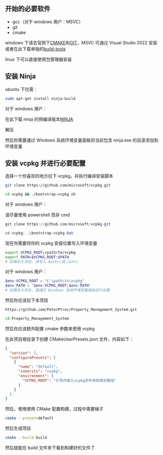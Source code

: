 ## 开始的必要软件

- gcc（对于 windows 用户：MSVC）
- git
- cmake

windows 下请去官网下[CMAKE](https://cmake.org/download)和[GIT](https://git-scm.com/downloads)，MSVC 可通过 Visual Studio 2022 安装或者在此下载单独的[build-tools](https://visualstudio.microsoft.com/zh-hans/visual-cpp-build-tools)

linux 下可以直接使用包管理器安装

## 安装 Ninja

ubuntu 下仅需：

```bash
sudo apt-get install ninja-build
```

对于 windows 用户：

在此下载 ninja 的预编译版本[NINJA](https://github.com/ninja-build/ninja/releases)

解压

然后你需要通过 Windows 系统环境变量面板将当前包含 ninja.exe 的目录添加到环境变量

## 安装 vcpkg 并进行必要配置

选择一个你喜欢的地方拉下 vcpkg，并执行编译安装脚本

```bash
git clone https://github.com/microsoft/vcpkg.git

cd vcpkg && ./bootstrap-vcpkg.sh
```

对于 windows 用户：

请尽量使用 powershell 而非 cmd

```powershell
git clone https://github.com/microsoft/vcpkg.git

cd vcpkg; .\bootstrap-vcpkg.bat
```

现在你需要将你的 vcpkg 安装位置写入环境变量

```bash
export VCPKG_ROOT=/path/to/vcpkg
export PATH=$VCPKG_ROOT:$PATH
# 如需永久存在，请写入.bashrc或.zshrc
```

对于 windows 用户：

```powershell
$env:VCPKG_ROOT = "C:\path\to\vcpkg"
$env:PATH = "$env:VCPKG_ROOT;$env:PATH"
# 如需永久存在，请通过 Windows 系统环境变量面板进行设置
```

然后你应该拉下本项目

```bash
https://github.com/PeterPtroc/Property_Management_System.git

cd Property_Management_System
```

然后你应该额外配置 cmake 参数来使用 vcpkg

在此项目根目录下创建 CMakeUserPresets.json 文件，内容如下：

```json
{
  "version": 2,
  "configurePresets": [
    {
      "name": "default",
      "inherits": "vcpkg",
      "environment": {
        "VCPKG_ROOT": "引号内填入vcpkg文件夹的绝对路径"
      }
    }
  ]
}
```

然后，使用使用 CMake 配置构建，过程中需要梯子

```bash
cmake --preset=default
```

然后生成项目

```bash
cmake --build build
```

然后就能在 build 文件夹下看到构建好的文件了
